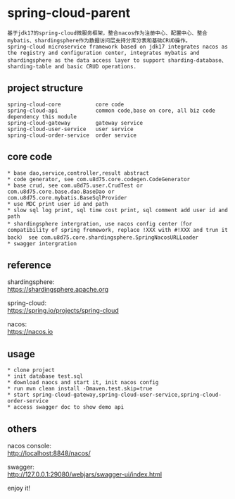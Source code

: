 # spring-cloud-parent

    基于jdk17的spring-cloud微服务框架，整合nacos作为注册中心、配置中心、整合mybatis、shardingsphere作为数据访问层支持分库分表和基础CRUD操作。
    spring-cloud microservice framework based on jdk17 integrates nacos as the registry and configuration center, integrates mybatis and shardingsphere as the data access layer to support sharding-database、sharding-table and basic CRUD operations.
## project structure

    spring-cloud-core           core code   
    spring-cloud-api            common code,base on core, all biz code dependency this module
    spring-cloud-gateway        gateway service
    spring-cloud-user-service   user service
    spring-cloud-order-service  order service

## core code
    * base dao,service,controller,result abstract
    * code generator, see com.u8d75.core.codegen.CodeGenerator
    * base crud, see com.u8d75.user.CrudTest or com.u8d75.core.base.dao.BaseDao or com.u8d75.core.mybatis.BaseSqlProvider
    * use MDC print user id and path
    * slow sql log print, sql time cost print, sql comment add user id and path
    * shardingsphere intergration, use nacos config center（for compatibility of spring fremework, replace !XXX with #!XXX and trun it back） see com.u8d75.core.shardingsphere.SpringNacosURLLoader
    * swagger intergration

## reference

shardingsphere:  
<https://shardingsphere.apache.org>

spring-cloud:  
<https://spring.io/projects/spring-cloud>

nacos:  
<https://nacos.io>

## usage

    * clone project
    * init database test.sql
    * download naocs and start it, init nacos config
    * run mvn clean install -Dmaven.test.skip=true
    * start spring-cloud-gateway,spring-cloud-user-service,spring-cloud-order-service
    * access swagger doc to show demo api

## others
nacos console:  
<http://localhost:8848/nacos/>

swagger:  
<http://127.0.0.1:29080/webjars/swagger-ui/index.html>

enjoy it!

